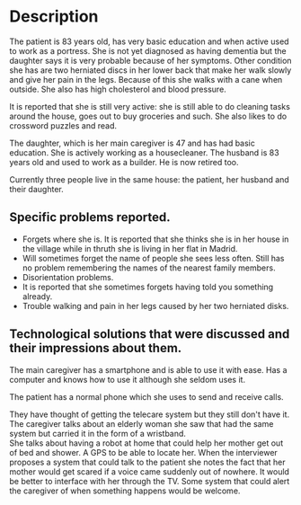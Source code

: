 # Description
The patient is 83 years old, has very basic education and when active used to work as a portress. She is not yet diagnosed as having dementia but the daughter says it is very probable because of her symptoms. 
Other condition she has are two herniated discs in her lower back that make her walk slowly and give her pain in the legs. Because of this she walks with a cane when outside. She also has high cholesterol and blood pressure.

It is reported that she is still very active: she is still able to do cleaning tasks around the house, goes out to buy groceries and such. She also likes to do crossword puzzles and read.

The daughter, which is her main caregiver is 47 and has had basic education. She is actively working as a housecleaner.
The husband is 83 years old and used to work as a builder. He is now retired too.

Currently three people live in the same house: the patient, her husband and their daughter. 

## Specific problems reported.
* Forgets where she is. It is reported that she thinks she is in her house in the village while in thruth she is living in her flat in Madrid.
* Will sometimes forget the name of people she sees less often. Still has no problem remembering the names of the nearest family members.
* Disorientation problems.
* It is reported that she sometimes forgets having told you something already.
* Trouble walking and pain in her legs caused by her two herniated disks.

## Technological solutions that were discussed and their impressions about them.
The main caregiver has a smartphone and is able to use it with ease. Has a computer and knows how to use it although she seldom uses it.

The patient has a normal phone which she uses to send and receive calls.

They have thought of getting the telecare system but they still don't have it. The caregiver talks about an elderly woman she saw that had the same system but carried it in the form of a wristband.  
She talks about having a robot at home that could help her mother get out of bed and shower.
A GPS to be able to locate her. 
When the interviewer proposes a system that could talk to the patient she notes the fact that her mother would get scared if a voice came suddenly out of nowhere. It would be better to interface with her through the TV.
Some system that could alert the caregiver of when something happens would be welcome.